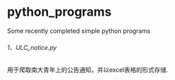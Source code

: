 # python_programs
Some recently completed simple python programs

###### 1、ULC_notice.py

用于爬取南大青年上的公告通知，并以excel表格的形式存储.

